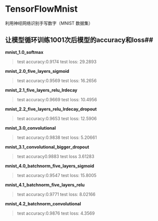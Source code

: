 # TensorFlowMnist
利用神经网络识别手写数字（MNIST 数据集）
## 让模型循环训练1001次后模型的accuracy和loss##
**mnist_1.0_softmax**
> test accuracy:0.9174 test loss: 29.2893

**mnist_2.0_five_layers_sigmoid**
> test accuracy:0.9569 test loss: 16.2656

**mnist_2.1_five_layers_relu_lrdecay**
> test accuracy:0.9669 test loss: 10.4956

**mnist_2.2_five_layers_relu_lrdecay_dropout**
> test accuracy:0.9653 test loss: 12.5906

**mnist_3.0_convolutional**
> test accuracy:0.9838 test loss: 5.20661

**mnist_3.1_convolutional_bigger_dropout**
> test accuracy0.9883 test loss 3.61283

**mnist_4.0_batchnorm_five_layers_sigmoid**
> test accuracy:0.9547 test loss: 15.8005

**mnist_4.1_batchnorm_five_layers_relu**
> test accuracy:0.9771 test loss: 8.02166

**mnist_4.2_batchnorm_convolutional**
> test accuracy:0.9876 test loss: 4.3569
